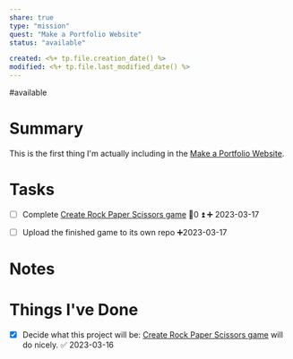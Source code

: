```yaml
---
share: true
type: "mission"
quest: "Make a Portfolio Website"
status: "available"

created: <%+ tp.file.creation_date() %> 
modified: <%+ tp.file.last_modified_date() %>
---
```

#available 
# Summary
This is the first thing I'm actually including in the [Make a Portfolio Website](./Make%20a%20Portfolio%20Website.md).

# Tasks
- [ ] Complete [Create Rock Paper Scissors game](./Create%20Rock%20Paper%20Scissors%20game.md) 🥄0 ⏫ ➕ 2023-03-17
- [ ] Upload the finished game to its own repo ➕2023-03-17 

	
# Notes

# Things I've Done
- [x] Decide what this project will be: [Create Rock Paper Scissors game](./Create%20Rock%20Paper%20Scissors%20game.md) will do nicely. ✅ 2023-03-16